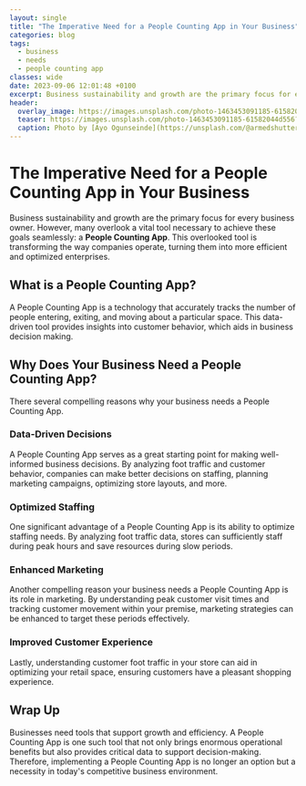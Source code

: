 ```yaml
---
layout: single
title: "The Imperative Need for a People Counting App in Your Business"
categories: blog
tags:
  - business
  - needs
  - people counting app
classes: wide
date: 2023-09-06 12:01:48 +0100
excerpt: Business sustainability and growth are the primary focus for every business owner.
header:
  overlay_image: https://images.unsplash.com/photo-1463453091185-61582044d556?crop=entropy&cs=tinysrgb&fit=max&fm=jpg&ixid=M3w0Nzk0ODB8MHwxfHNlYXJjaHw0fHxidXNpbmVzcyUyQyUyMG5lZWRzJTJDJTIwcGVvcGxlJTIwY291bnRpbmclMjBhcHB8ZW58MHwwfHx8MTY5Mzk5ODEwOHww&ixlib=rb-4.0.3&q=80&w=1080
  teaser: https://images.unsplash.com/photo-1463453091185-61582044d556?crop=entropy&cs=tinysrgb&fit=max&fm=jpg&ixid=M3w0Nzk0ODB8MHwxfHNlYXJjaHw0fHxidXNpbmVzcyUyQyUyMG5lZWRzJTJDJTIwcGVvcGxlJTIwY291bnRpbmclMjBhcHB8ZW58MHwwfHx8MTY5Mzk5ODEwOHww&ixlib=rb-4.0.3&q=80&w=400
  caption: Photo by [Ayo Ogunseinde](https://unsplash.com/@armedshutter?utm_source=peoplecounter&utm_medium=referral) on [Unsplash](https://unsplash.com/?utm_source=peoplecounter&utm_medium=referral)
---
```


# The Imperative Need for a People Counting App in Your Business

Business sustainability and growth are the primary focus for every business owner. However, many overlook a vital tool necessary to achieve these goals seamlessly: a **People Counting App**. This overlooked tool is transforming the way companies operate, turning them into more efficient and optimized enterprises.

## What is a People Counting App?

A People Counting App is a technology that accurately tracks the number of people entering, exiting, and moving about a particular space. This data-driven tool provides insights into customer behavior, which aids in business decision making.

## Why Does Your Business Need a People Counting App?

There several compelling reasons why your business needs a People Counting App. 

### Data-Driven Decisions

A People Counting App serves as a great starting point for making well-informed business decisions. By analyzing foot traffic and customer behavior, companies can make better decisions on staffing, planning marketing campaigns, optimizing store layouts, and more.

### Optimized Staffing

One significant advantage of a People Counting App is its ability to optimize staffing needs. By analyzing foot traffic data, stores can sufficiently staff during peak hours and save resources during slow periods.

### Enhanced Marketing 

Another compelling reason your business needs a People Counting App is its role in marketing. By understanding peak customer visit times and tracking customer movement within your premise, marketing strategies can be enhanced to target these periods effectively.

### Improved Customer Experience

Lastly, understanding customer foot traffic in your store can aid in optimizing your retail space, ensuring customers have a pleasant shopping experience. 

## Wrap Up

Businesses need tools that support growth and efficiency. A People Counting App is one such tool that not only brings enormous operational benefits but also provides critical data to support decision-making. Therefore, implementing a People Counting App is no longer an option but a necessity in today's competitive business environment.